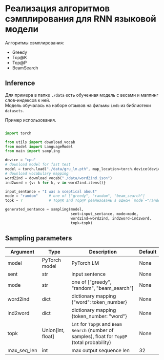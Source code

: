 # Реализация алгоритмов сэмплирования для RNN языковой модели

Алгоритмы сэмплирования:
- Greedy
- Top@K
- Top@P
- BeamSearch

## Inference
Для примера в папке `./data` есть обученная модель с весами и маппинг слов-индексов к ней.  
Модель обучалась на наборе отзывов на фильмы `imdb` из библиотеки `datasets`.  

Пример использования.

```python

import torch

from utils import download_vocab 
from model import LanguageModel
from main import sampling

device = "cpu"
# download model for fast test
model = torch.load("./data/gru_lm.pth", map_location=torch.device(device))
# download vocabulary mapping
word2ind = download_vocab("./data/word2ind.json")
ind2word = {v: k for k, v in word2ind.items()}

input_sentance = "I was a sceptical about"
mode = "random"     # one of ["greedy", "random", "beam_search"]
topk = 7            # Top@K and Top@P реализованы в одном `mode`="random". Для Top@K тип `int`, для Top@P - `float`

generated_sentance = sampling(model, 
                              sent=input_sentance, mode=mode, 
                              word2ind=word2ind, ind2word=ind2word,
                              topk=topk)
```

## Sampling parameters

| **Argument** | **Type**      | **Description**                | **Default** |
|---------|----------------|--------------------------------|-------------|
| model    | PyTorch model            | PyTorch LM           | None      |
| sent    | str            | input sentence  | None       |
| mode     | str            | one of ["greedy", "random", "beam_search"]         | None      |
| word2ind     | dict            | dictionary mapping {"word": token_number}         | None    |
| ind2word     | dict            | dictionary mapping {token_number: "word"}        | None      |
| topk     | Union[int, float]            | `int` for `Top@K` and `Beam Search` (number of samples), float for `Top@P` (total probability)        | None      |
| max_seq_len     | int            | max output sequence len         | 32     |